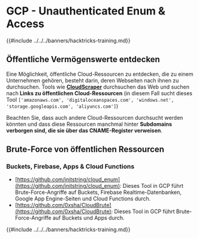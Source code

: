 # GCP - Unauthenticated Enum & Access

{{#include ../../../banners/hacktricks-training.md}}

## Öffentliche Vermögenswerte entdecken

Eine Möglichkeit, öffentliche Cloud-Ressourcen zu entdecken, die zu einem Unternehmen gehören, besteht darin, deren Webseiten nach ihnen zu durchsuchen. Tools wie [**CloudScraper**](https://github.com/jordanpotti/CloudScraper) durchsuchen das Web und suchen nach **Links zu öffentlichen Cloud-Ressourcen** (in diesem Fall sucht dieses Tool `['amazonaws.com', 'digitaloceanspaces.com', 'windows.net', 'storage.googleapis.com', 'aliyuncs.com']`)

Beachten Sie, dass auch andere Cloud-Ressourcen durchsucht werden könnten und dass diese Ressourcen manchmal hinter **Subdomains verborgen sind, die sie über das CNAME-Register verweisen**.

## Brute-Force von öffentlichen Ressourcen

### Buckets, Firebase, Apps & Cloud Functions

- [https://github.com/initstring/cloud_enum](https://github.com/initstring/cloud_enum): Dieses Tool in GCP führt Brute-Force-Angriffe auf Buckets, Firebase Realtime-Datenbanken, Google App Engine-Seiten und Cloud Functions durch.
- [https://github.com/0xsha/CloudBrute](https://github.com/0xsha/CloudBrute): Dieses Tool in GCP führt Brute-Force-Angriffe auf Buckets und Apps durch.

{{#include ../../../banners/hacktricks-training.md}}
